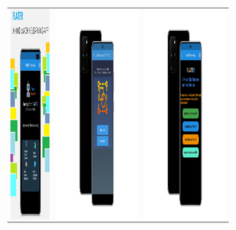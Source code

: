 <table>
  <tr>
    <td><img src="https://github.com/tiquasar/FLAITER/blob/master/App%20Screenshot/app_screenshot%20(1).png" width=370 height=480></td>
    <td><img src="https://github.com/tiquasar/FLAITER/blob/master/App%20Screenshot/app_screenshot%20(2).png" width=770 height=480></td>
    <td><img src="https://github.com/tiquasar/FLAITER/blob/master/App%20Screenshot/app_screenshot%20(3).png" width=770 height=480></td>
  </tr>
 </table>
